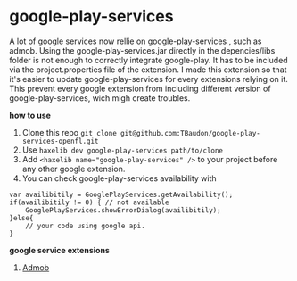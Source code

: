 google-play-services
=================

A lot of google services now rellie on google-play-services , such as admob.
Using the google-play-services.jar directly in the depencies/libs folder is not enough to correctly integrate google-play.
It has to be included via the project.properties file of the extension.
I made this extension so that it's easier to update google-play-services for every extensions relying on it.
This prevent every google extension from including different version of google-play-services, wich migh create troubles.

**how to use**

1. Clone this repo ```git clone git@github.com:TBaudon/google-play-services-openfl.git```
2. Use ```haxelib dev google-play-services path/to/clone```
3. Add ```<haxelib name="google-play-services" />``` to your project before any other google extension.
4. You can check google-play-services availability with 
```
var availibitily = GooglePlayServices.getAvailability();
if(availibitily != 0) { // not available
	GooglePlayServices.showErrorDialog(availibitily);
}else{
	// your code using google api.
}
```	

**google service extensions**

1. [Admob](https://github.com/TBaudon/admob-openfl)

